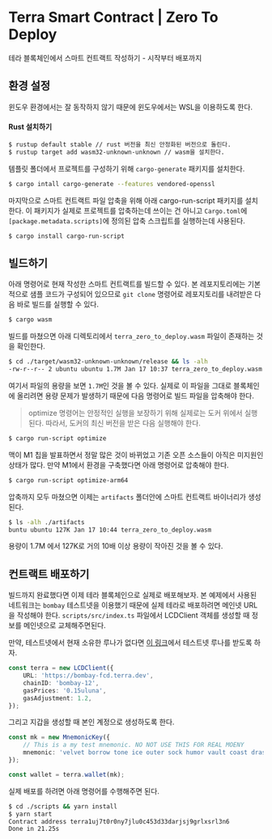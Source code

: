 # Terra Smart Contract | Zero To Deploy
테라 블록체인에서 스마트 컨트랙트 작성하기 - 시작부터 배포까지

## 환경 설정
윈도우 환경에서는 잘 동작하지 않기 때문에 윈도우에서는 WSL을 이용하도록 한다.

#### Rust 설치하기
```sh
$ rustup default stable // rust 버전을 최신 안정화된 버전으로 돌린다.
$ rustup target add wasm32-unknown-unknown // wasm을 설치한다.
```

템플릿 폴더에서 프로젝트를 구성하기 위해 `cargo-generate` 패키지를 설치한다.
```sh
$ cargo intall cargo-generate --features vendored-openssl
```

마지막으로 스마트 컨트랙트 파일 압축을 위해 아래 cargo-run-script 패키지를 설치한다. 이 패키지가 실제로 프로젝트를 압축하는데 쓰이는 건 아니고 `Cargo.toml`에 `[package.metadata.scripts]`에 정의된 압축 스크립트를 실행하는데 사용된다.
```sh
$ cargo install cargo-run-script
```

## 빌드하기
아래 명령어로 현재 작성한 스마트 컨트랙트를 빌드할 수 있다. 본 레포지토리에는 기본적으로 샘플 코드가 구성되어 있으므로 `git clone` 명령어로 레포지토리를 내려받은 다음 바로 빌드를 실행할 수 있다.
```sh
$ cargo wasm
```

빌드를 마쳤으면 아래 디렉토리에서 `terra_zero_to_deploy.wasm` 파일이 존재하는 것을 확인한다.
```sh
$ cd ./target/wasm32-unknown-unknown/release && ls -alh
-rw-r--r-- 2 ubuntu ubuntu 1.7M Jan 17 10:37 terra_zero_to_deploy.wasm
```

여기서 파일의 용량을 보면 `1.7M`인 것을 볼 수 있다. 실제로 이 파일을 그대로 블록체인에 올리려면 용량 문제가 발생하기 때문에 다음 명령어로 빌드 파일을 압축해야 한다. 
> optimize 명령어는 안정적인 실행을 보장하기 위해 실제로는 도커 위에서 실행된다. 따라서, 도커의 최신 버전을 받은 다음 실행해야 한다.
```sh
$ cargo run-script optimize
```

맥이 M1 칩을 발표하면서 정말 많은 것이 바뀌었고 기존 오픈 소스들이 아직은 미지원인 상태가 많다. 만약 M1에서 환경을 구축했다면 아래 명령어로 압축해야 한다.
```sh
$ cargo run-script optimize-arm64
```

압축까지 모두 마쳤으면 이제는 `artifacts` 폴더안에 스마트 컨트랙트 바이너리가 생성된다.
```sh
$ ls -alh ./artifacts
buntu ubuntu 127K Jan 17 10:44 terra_zero_to_deploy.wasm
```
용량이 1.7M 에서 127K로 거의 10배 이상 용량이 작아진 것을 볼 수 있다.

## 컨트랙트 배포하기
빌드까지 완료했다면 이제 테라 블록체인으로 실제로 배포해보자. 본 예제에서 사용된 네트워크는 `bombay` 테스트넷을 이용했기 때문에 실제 테라로 배포하려면 메인넷 URL을 작성해야 한다. `scripts/src/index.ts` 파일에서 LCDClient 객체를 생성할 때 정보를 메인넷으로 교체해주면된다.

만약, 테스트넷에서 현재 소유한 루나가 없다면 [이 링크](https://faucet.terra.money/)에서 테스트넷 루나를 받도록 하자.
```typescript
const terra = new LCDClient({
    URL: 'https://bombay-fcd.terra.dev',
    chainID: 'bombay-12',
    gasPrices: '0.15uluna',
    gasAdjustment: 1.2,
});
```

그리고 지갑을 생성할 때 본인 계정으로 생성하도록 한다.
```typescript
const mk = new MnemonicKey({
    // This is a my test mnemonic. NO NOT USE THIS FOR REAL MOENY
    mnemonic: 'velvet borrow tone ice outer sock humor vault coast drastic number cannon flower grass arrange shoulder victory cover thought exercise type camp submit fit',
});

const wallet = terra.wallet(mk);
```

실제 배포를 하려면 아래 명령어를 수행해주면 된다.
```sh
$ cd ./scripts && yarn install
$ yarn start
Contract address terra1uj7t0r0ny7jlu0c453d33darjsj9grlxsrl3n6
Done in 21.25s
```

